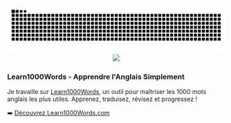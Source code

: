 </br>

<picture>
  <source media="(prefers-color-scheme: dark)" srcset="https://raw.githubusercontent.com/tbagskk/tbagskk/output/github-contribution-grid-snake-dark.svg">
  <source media="(prefers-color-scheme: light)" srcset="https://raw.githubusercontent.com/tbagskk/tbagskk/output/github-contribution-grid-snake.svg">
  <img alt="github contribution grid snake animation" src="https://raw.githubusercontent.com/tbagskk/tbagskk/output/github-contribution-grid-snake.svg">
</picture>

</br>

<div align="center">
  <img height="300" src="https://media.giphy.com/media/1USKMDPjuH4ovL7J5h/giphy.gif"/>
</div>

### Learn1000Words - Apprendre l'Anglais Simplement

Je travaille sur [Learn1000Words](https://www.learn1000words.com/), un outil pour maîtriser les 1000 mots anglais les plus utiles. Apprenez, traduisez, révisez et progressez !

➡️ [Découvrez Learn1000Words.com](https://www.learn1000words.com/)

